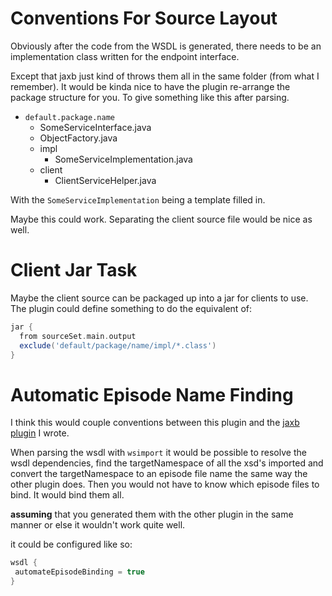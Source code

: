 Conventions For Source Layout
=============================

Obviously after the code from the WSDL is generated, there needs to
be an implementation class written for the endpoint interface.

Except that jaxb just kind of throws them all in the same folder (from
what I remember).  It would be kinda nice to have the plugin
re-arrange the package structure for you.  To give something like this
after parsing.

* `default.package.name`
  * SomeServiceInterface.java
  * ObjectFactory.java
  * impl
    * SomeServiceImplementation.java
  * client
    * ClientServiceHelper.java

With the `SomeServiceImplementation` being a template filled in.

Maybe this could work.  Separating the client source file would be nice as well.

Client Jar Task
===============

Maybe the client source can be packaged up into a jar for clients to use.
The plugin could define something to do the equivalent of:

```groovy
jar {
  from sourceSet.main.output
  exclude('default/package/name/impl/*.class')
}
```

Automatic Episode Name Finding
==============================

I think this would couple conventions between this plugin and the
[jaxb plugin](https://github.com/djmijares/gradle-jaxb-namespace-dependency)
I wrote.

When parsing the wsdl with `wsimport` it would be possible to
resolve the wsdl dependencies, find the targetNamespace of all the
xsd's imported and convert the targetNamespace to an episode file name
the same way the other plugin does.  Then you would not have to know
which episode files to bind.  It would bind them all.

**assuming** that you generated them with the other plugin in the same
manner or else it wouldn't work quite well.

it could be configured like so:

```groovy
wsdl {
 automateEpisodeBinding = true
}
```
